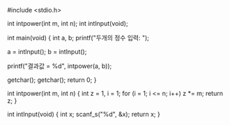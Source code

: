 #include <stdio.h>

int intpower(int m, int n);
int intlnput(void);

int main(void)
{
 int a, b;
 printf("두개의 정수 입력: ");

 a = intlnput();
 b = intlnput();
 
 printf("결과값 = %d", intpower(a, b));

 getchar(); getchar();
 return 0;
}

int intpower(int m, int n)
{
 int z = 1, i = 1;
 for (i = 1; i <= n; i++)
  z *= m;
 return z;
}

int intlnput(void)
{
 int x;
 scanf_s("%d", &x);
 return x;
} 
